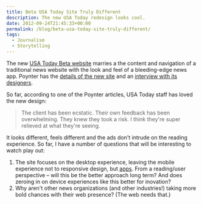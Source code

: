 ```yaml
---
title: Beta USA Today Site Truly Different
description: The new USA Today redesign looks cool.
date: 2012-09-24T21:45:33+00:00
permalink: /blog/beta-usa-today-site-truly-different/
tags:
  - Journalism
  - Storytelling
---
```


The new [USA Today Beta website](http://beta.usatoday.com/) marries a the content and navigation of a traditional news website with the look and feel of a bleeding-edge news app. Poynter has the [details of the new site](http://www.poynter.org/how-tos/newsgathering-storytelling/visual-voice/188575/usa-today-innovates-with-horizontal-experience-information-layers-on-new-website/) and an [interview with its designers](http://www.poynter.org/how-tos/newsgathering-storytelling/visual-voice/188996/usa-today-new-web-design/).

So far, according to one of the Poynter articles, USA Today staff has loved the new design:

> The client has been ecstatic. Their own feedback has been overwhelming. They knew they took a risk. I think they're super relieved at what they're seeing.

It looks different, feels different and the ads don't intrude on the reading experience. So far, I have a number of questions that will be interesting to watch play out:

1. The site focuses on the desktop experience, leaving the mobile experience not to responsive design, but [apps](http://beta.usatoday.com/mobile-apps/). From a reading/user perspective – will this be the better approach long term? And does zeroing in on device experiences like this better for inovation?
2. Why aren't other news organizations (and other industries!) taking more bold chances with their web presence? (The web needs that.)